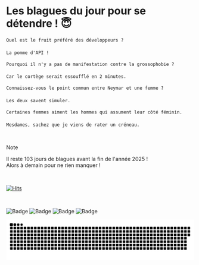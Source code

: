 
<h1>Les blagues du jour pour se détendre ! 😇</h1>

```diff
Quel est le fruit préféré des développeurs ?

La pomme d'API !
```

```diff
Pourquoi il n'y a pas de manifestation contre la grossophobie ?

Car le cortège serait essoufflé en 2 minutes.
```

```diff
Connaissez-vous le point commun entre Neymar et une femme ?

Les deux savent simuler.
```

```diff
Certaines femmes aiment les hommes qui assument leur côté féminin.

Mesdames, sachez que je viens de rater un créneau.
```

<br/>

> [!NOTE]
> Il reste 103 jours de blagues avant la fin de l'année 2025 ! <br/>
> Alors à demain pour ne rien manquer !

<br/>


[![Hits](https://hits.seeyoufarm.com/api/count/incr/badge.svg?url=https%3A%2F%2Fgithub.com%2FClems02%2Fhit-counter&count_bg=%23003E80&title_bg=%235C9FE1&icon=powershell.svg&icon_color=%23FFFFFF&title=Visite&edge_flat=false)](https://hits.seeyoufarm.com)


<br/>


![Badge](https://img.shields.io/badge/Last%20updated%20on-white?style=for-the-badge&logo=clockify)   ![Badge](https://img.shields.io/badge/20/09-white?style=for-the-badge) ![Badge](https://img.shields.io/badge/at-white?style=for-the-badge) ![Badge](https://img.shields.io/badge/03:06-white?style=for-the-badge)


<p align="center">
 <img width="1000" src="assets/github-snake.svg" alt="snake"/>
</p>
